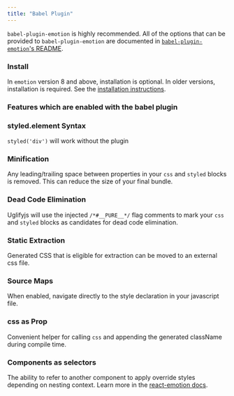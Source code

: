 ```yaml
---
title: "Babel Plugin"
---
```


`babel-plugin-emotion` is highly recommended. All of the options that can be provided to `babel-plugin-emotion` are documented in [`babel-plugin-emotion`'s README](https://github.com/emotion-js/emotion/tree/master/packages/babel-plugin-emotion).

### Install
In `emotion` version 8 and above, installation is optional. In older versions, installation is required. See the [installation instructions](/docs/install.md).

### Features which are enabled with the babel plugin

### styled.element Syntax

`styled('div')` will work without the plugin

### Minification

Any leading/trailing space between properties in your `css` and `styled` blocks is removed. This can reduce the size of your final bundle.

### Dead Code Elimination

Uglifyjs will use the injected `/*#__PURE__*/` flag comments to mark your `css` and `styled` blocks as candidates for dead code elimination.

### Static Extraction

Generated CSS that is eligible for extraction can be moved to an external css file.

### Source Maps

When enabled, navigate directly to the style declaration in your javascript file.

### css as Prop

Convenient helper for calling `css` and appending the generated className during compile time.

### Components as selectors

The ability to refer to another component to apply override styles depending on nesting context. Learn more in the [react-emotion docs](/docs/styled.md#targeting-another-emotion-component).

